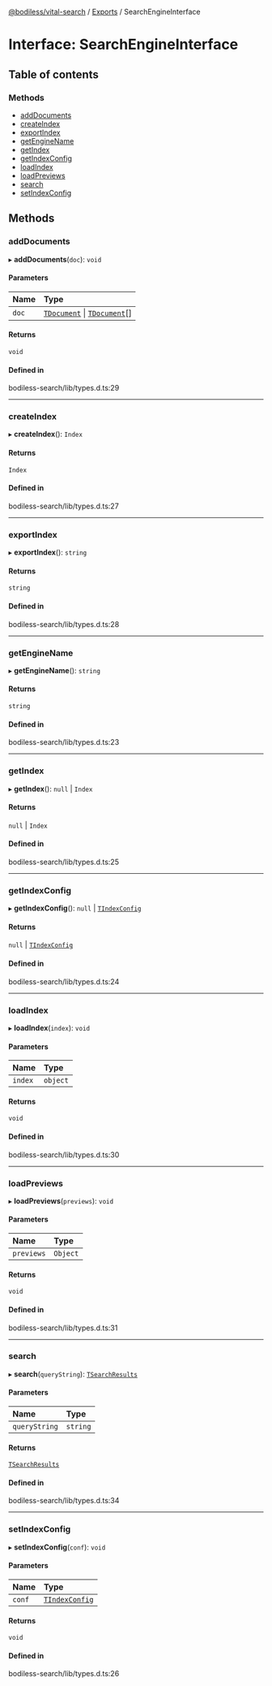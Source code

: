 [@bodiless/vital-search](../README.md) / [Exports](../modules.md) / SearchEngineInterface

# Interface: SearchEngineInterface

## Table of contents

### Methods

- [addDocuments](SearchEngineInterface.md#adddocuments)
- [createIndex](SearchEngineInterface.md#createindex)
- [exportIndex](SearchEngineInterface.md#exportindex)
- [getEngineName](SearchEngineInterface.md#getenginename)
- [getIndex](SearchEngineInterface.md#getindex)
- [getIndexConfig](SearchEngineInterface.md#getindexconfig)
- [loadIndex](SearchEngineInterface.md#loadindex)
- [loadPreviews](SearchEngineInterface.md#loadpreviews)
- [search](SearchEngineInterface.md#search)
- [setIndexConfig](SearchEngineInterface.md#setindexconfig)

## Methods

### addDocuments

▸ **addDocuments**(`doc`): `void`

#### Parameters

| Name | Type |
| :------ | :------ |
| `doc` | [`TDocument`](../modules.md#tdocument) \| [`TDocument`](../modules.md#tdocument)[] |

#### Returns

`void`

#### Defined in

bodiless-search/lib/types.d.ts:29

___

### createIndex

▸ **createIndex**(): `Index`

#### Returns

`Index`

#### Defined in

bodiless-search/lib/types.d.ts:27

___

### exportIndex

▸ **exportIndex**(): `string`

#### Returns

`string`

#### Defined in

bodiless-search/lib/types.d.ts:28

___

### getEngineName

▸ **getEngineName**(): `string`

#### Returns

`string`

#### Defined in

bodiless-search/lib/types.d.ts:23

___

### getIndex

▸ **getIndex**(): ``null`` \| `Index`

#### Returns

``null`` \| `Index`

#### Defined in

bodiless-search/lib/types.d.ts:25

___

### getIndexConfig

▸ **getIndexConfig**(): ``null`` \| [`TIndexConfig`](../modules.md#tindexconfig)

#### Returns

``null`` \| [`TIndexConfig`](../modules.md#tindexconfig)

#### Defined in

bodiless-search/lib/types.d.ts:24

___

### loadIndex

▸ **loadIndex**(`index`): `void`

#### Parameters

| Name | Type |
| :------ | :------ |
| `index` | `object` |

#### Returns

`void`

#### Defined in

bodiless-search/lib/types.d.ts:30

___

### loadPreviews

▸ **loadPreviews**(`previews`): `void`

#### Parameters

| Name | Type |
| :------ | :------ |
| `previews` | `Object` |

#### Returns

`void`

#### Defined in

bodiless-search/lib/types.d.ts:31

___

### search

▸ **search**(`queryString`): [`TSearchResults`](../modules.md#tsearchresults)

#### Parameters

| Name | Type |
| :------ | :------ |
| `queryString` | `string` |

#### Returns

[`TSearchResults`](../modules.md#tsearchresults)

#### Defined in

bodiless-search/lib/types.d.ts:34

___

### setIndexConfig

▸ **setIndexConfig**(`conf`): `void`

#### Parameters

| Name | Type |
| :------ | :------ |
| `conf` | [`TIndexConfig`](../modules.md#tindexconfig) |

#### Returns

`void`

#### Defined in

bodiless-search/lib/types.d.ts:26
